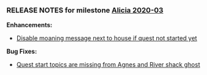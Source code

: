 ### RELEASE NOTES for milestone [Alicia 2020-03](https://github.com/SkyrimLL/SkLLmods/milestone/63?closed=1) 
**Enhancements:** 
- [Disable moaning message next to house if quest not started yet](https://github.com/SkyrimLL/SkLLmods/issues/846)

**Bug Fixes:** 
- [Quest start topics are missing from Agnes and River shack ghost](https://github.com/SkyrimLL/SkLLmods/issues/784)

